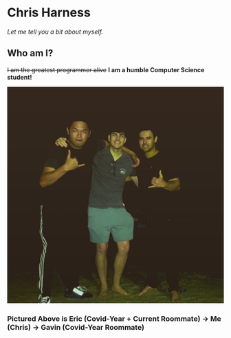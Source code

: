# Chris Harness

*Let me tell you a bit about myself.*

## Who am I? ##

~~I am the greatest programmer alive~~
**I am a humble Computer Science student!**

![This is me!](screenshots/me.JPG)
### Pictured Above is Eric (Covid-Year + Current Roommate) -> Me (Chris) -> Gavin (Covid-Year Roommate) ###